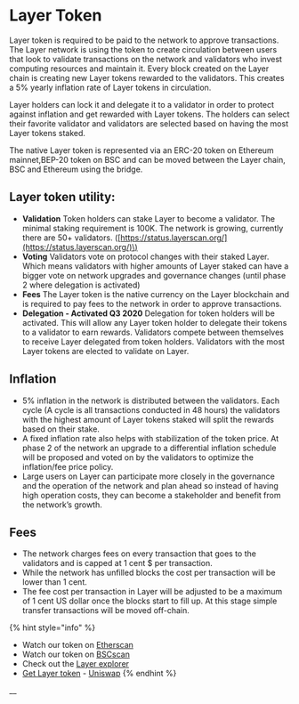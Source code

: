# Layer Token

Layer token is required to be paid to the network to approve transactions. The Layer network is using the token to create circulation between users that look to validate transactions on the network and validators who invest computing resources and maintain it. Every block created on the Layer chain is creating new Layer tokens rewarded to the validators. This creates a 5% yearly inflation rate of Layer tokens in circulation.

Layer holders can lock it and delegate it to a validator in order to protect against inflation and get rewarded with Layer tokens. The holders can select their favorite validator and validators are selected based on having the most Layer tokens staked.

The native Layer token is represented via an ERC-20 token on Ethereum mainnet,BEP-20 token on BSC and can be moved between the Layer chain, BSC and Ethereum using the bridge.

## Layer token utility:

* **Validation** Token holders can stake Layer to become a validator. The minimal staking requirement is 100K. The network is growing, currently there are 50+ validators. \([https://status.layerscan.org/](https://status.layerscan.org/)\)
* **Voting** Validators vote on protocol changes with their staked Layer. Which means validators with higher amounts of Layer staked can have a bigger vote on network upgrades and governance changes \(until phase 2 where delegation is activated\)
* **Fees** The Layer token is the native currency on the Layer blockchain and is required to pay fees to the network in order to approve transactions.
* **Delegation - Activated Q3 2020** Delegation for token holders will be activated. This will allow any Layer token holder to delegate their tokens to a validator to earn rewards. Validators compete between themselves to receive Layer delegated from token holders. Validators with the most Layer tokens are elected to validate on Layer.

## **Inflation**

* 5% inflation in the network is distributed between the validators. Each cycle \(A cycle is all transactions conducted in 48 hours\) the validators with the highest amount of Layer tokens staked will split the rewards based on their stake.
* A fixed inflation rate also helps with stabilization of the token price. At phase 2 of the network an upgrade to a differential inflation schedule will be proposed and voted on by the validators to optimize the inflation/fee price policy. 
* Large users on Layer can participate more closely in the governance and the operation of the network and plan ahead so instead of having high operation costs, they can become a stakeholder and benefit from the network’s growth. 

## **Fees**

* The network charges fees on every transaction that goes to the validators and is capped at 1 cent $ per transaction.
* While the network has unfilled blocks the cost per transaction will be lower than 1 cent. 
* The fee cost per transaction in Layer will be adjusted to be a maximum of 1 cent US dollar once the blocks start to fill up. At this stage simple transfer transactions will be moved off-chain.

{% hint style="info" %}
* Watch our token on [Etherscan](https://etherscan.io/token/0x970b9bb2c0444f5e81e9d0efb84c8ccdcdcaf84d)
* Watch our token on [BSCscan](https://bscscan.com/token/0x5857c96dae9cf8511b08cb07f85753c472d36ea3)
* Check out the [Layer explorer](https://explorer.layerscan.org/)
* [Get Layer token](https://uniswap.exchange/swap/0x970B9bB2C0444F5E81e9d0eFb84C8ccdcdcAf84d) - [Uniswap](https://uniswap.exchange/swap?outputCurrency=0x970B9bB2C0444F5E81e9d0eFb84C8ccdcdcAf84d)
{% endhint %}

\_\_

